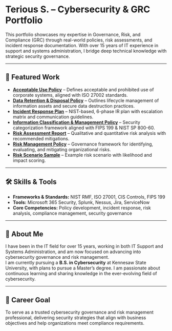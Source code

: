 # Terious S. – Cybersecurity & GRC Portfolio

This portfolio showcases my expertise in Governance, Risk, and Compliance (GRC) through real-world policies, risk assessments, and incident response documentation. With over 15 years of IT experience in support and systems administration, I bridge deep technical knowledge with strategic security governance.

---

## 📄 Featured Work

- **[Acceptable Use Policy](https://github.com/tstep689/teriouss-portfolio/blob/main/TStephens_AUP.pdf)** – Defines acceptable and prohibited use of corporate systems, aligned with ISO 27002 standards.
- **[Data Retention & Disposal Policy](https://github.com/tstep689/teriouss-portfolio/blob/main/TStephens_Data%20Retention%20and%20Disposal%20Policy.pdf)** – Outlines lifecycle management of information assets and secure data destruction practices.
- **[Incident Response Plan](https://github.com/tstep689/teriouss-portfolio/blob/main/TStephens_Incident%20Response%20Plan.pdf)** – NIST-based, 6-phase IR plan with escalation matrix and communication guidelines.
- **[Information Classification & Management Policy](https://github.com/tstep689/teriouss-portfolio/blob/main/TStephens_Info%20Class%20and%20Mgt%20Policy.pdf)** – Security categorization framework aligned with FIPS 199 & NIST SP 800-60.
- **[Risk Assessment Report](https://github.com/tstep689/teriouss-portfolio/blob/main/TStephens_Risk%20Assessment%20Report.pdf)** – Qualitative and quantitative risk analysis with recommended mitigations.
- **[Risk Management Policy](https://github.com/tstep689/teriouss-portfolio/blob/main/TStephens_Risk%20Mgt%20Policy.pdf)** – Governance framework for identifying, evaluating, and mitigating organizational risks.
- **[Risk Scenario Sample](https://github.com/tstep689/teriouss-portfolio/blob/main/TStephens_Risk%20Scenario%20Sample.pdf)** – Example risk scenario with likelihood and impact scoring.

---

## 🛠 Skills & Tools
- **Frameworks & Standards:** NIST RMF, ISO 27001, CIS Controls, FIPS 199
- **Tools:** Microsoft 365 Security, Splunk, Nessus, Jira, ServiceNow
- **Core Competencies:** Policy development, incident response, risk analysis, compliance management, security governance

---

## 👤 About Me
I have been in the IT field for over 15 years, working in both IT Support and Systems Administration, and am now focused on advancing into cybersecurity governance and risk management.  
I am currently pursuing a **B.S. in Cybersecurity** at Kennesaw State University, with plans to pursue a Master’s degree. I am passionate about continuous learning and sharing knowledge in the ever-evolving field of cybersecurity.

---

## 🎯 Career Goal
To serve as a trusted cybersecurity governance and risk management professional, delivering security strategies that align with business objectives and help organizations meet compliance requirements.
